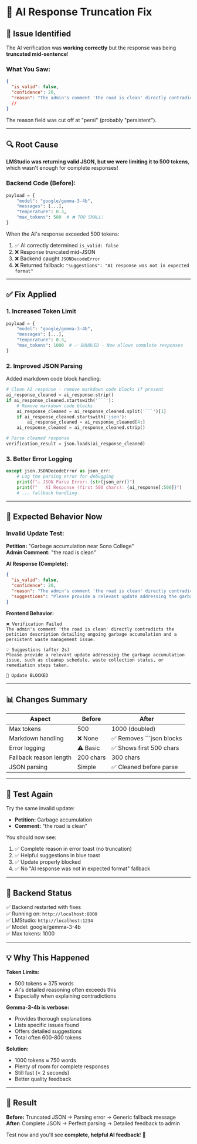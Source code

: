 # 🔧 AI Response Truncation Fix

## 🐛 Issue Identified

The AI verification was **working correctly** but the response was being **truncated mid-sentence**!

### What You Saw:
```json
{
  "is_valid": false,
  "confidence": 20,
  "reason": "The admin's comment 'the road is clean' directly contradicts the petition description detailing ongoing garbage accumulation and a persi"
  //                                                                                                                                                    ^^^^ CUT OFF!
}
```

The reason field was cut off at "persi" (probably "persistent").

---

## 🔍 Root Cause

**LMStudio was returning valid JSON, but we were limiting it to 500 tokens**, which wasn't enough for complete responses!

### Backend Code (Before):
```python
payload = {
    "model": "google/gemma-3-4b",
    "messages": [...],
    "temperature": 0.3,
    "max_tokens": 500  # ❌ TOO SMALL!
}
```

When the AI's response exceeded 500 tokens:
1. ✅ AI correctly determined `is_valid: false`
2. ❌ Response truncated mid-JSON
3. ❌ Backend caught `JSONDecodeError`
4. ❌ Returned fallback: `"suggestions": "AI response was not in expected format"`

---

## ✅ Fix Applied

### 1. Increased Token Limit
```python
payload = {
    "model": "google/gemma-3-4b",
    "messages": [...],
    "temperature": 0.3,
    "max_tokens": 1000  # ✅ DOUBLED - Now allows complete responses
}
```

### 2. Improved JSON Parsing
Added markdown code block handling:
```python
# Clean AI response - remove markdown code blocks if present
ai_response_cleaned = ai_response.strip()
if ai_response_cleaned.startswith('```'):
    # Remove markdown code blocks
    ai_response_cleaned = ai_response_cleaned.split('```')[1]
    if ai_response_cleaned.startswith('json'):
        ai_response_cleaned = ai_response_cleaned[4:]
    ai_response_cleaned = ai_response_cleaned.strip()

# Parse cleaned response
verification_result = json.loads(ai_response_cleaned)
```

### 3. Better Error Logging
```python
except json.JSONDecodeError as json_err:
    # Log the parsing error for debugging
    print(f"⚠️ JSON Parse Error: {str(json_err)}")
    print(f"   AI Response (first 500 chars): {ai_response[:500]}")
    # ... fallback handling
```

---

## 🎯 Expected Behavior Now

### Invalid Update Test:
**Petition:** "Garbage accumulation near Sona College"  
**Admin Comment:** "the road is clean"

**AI Response (Complete):**
```json
{
  "is_valid": false,
  "confidence": 20,
  "reason": "The admin's comment 'the road is clean' directly contradicts the petition description detailing ongoing garbage accumulation and a persistent waste management issue. The update is irrelevant to the reported problem.",
  "suggestions": "Please provide a relevant update addressing the garbage accumulation issue, such as cleanup schedule, waste collection status, or remediation steps taken."
}
```

**Frontend Behavior:**
```
❌ Verification Failed
The admin's comment 'the road is clean' directly contradicts the petition description detailing ongoing garbage accumulation and a persistent waste management issue.

💡 Suggestions (after 2s)
Please provide a relevant update addressing the garbage accumulation issue, such as cleanup schedule, waste collection status, or remediation steps taken.

🚫 Update BLOCKED
```

---

## 📊 Changes Summary

| Aspect | Before | After |
|--------|--------|-------|
| Max tokens | 500 | 1000 (doubled) |
| Markdown handling | ❌ None | ✅ Removes ```json blocks |
| Error logging | ⚠️ Basic | ✅ Shows first 500 chars |
| Fallback reason length | 200 chars | 300 chars |
| JSON parsing | Simple | ✅ Cleaned before parse |

---

## 🧪 Test Again

Try the same invalid update:
- **Petition:** Garbage accumulation
- **Comment:** "the road is clean"

You should now see:
1. ✅ Complete reason in error toast (no truncation)
2. ✅ Helpful suggestions in blue toast
3. ✅ Update properly blocked
4. ✅ No "AI response was not in expected format" fallback

---

## 🔧 Backend Status

✅ Backend restarted with fixes  
✅ Running on: `http://localhost:8000`  
✅ LMStudio: `http://localhost:1234`  
✅ Model: google/gemma-3-4b  
✅ Max tokens: 1000

---

## 💡 Why This Happened

**Token Limits:**
- 500 tokens ≈ 375 words
- AI's detailed reasoning often exceeds this
- Especially when explaining contradictions

**Gemma-3-4b is verbose:**
- Provides thorough explanations
- Lists specific issues found
- Offers detailed suggestions
- Total often 600-800 tokens

**Solution:**
- 1000 tokens ≈ 750 words
- Plenty of room for complete responses
- Still fast (< 2 seconds)
- Better quality feedback

---

## 🎉 Result

**Before:** Truncated JSON → Parsing error → Generic fallback message  
**After:** Complete JSON → Perfect parsing → Detailed feedback to admin

Test now and you'll see **complete, helpful AI feedback**! 🚀
